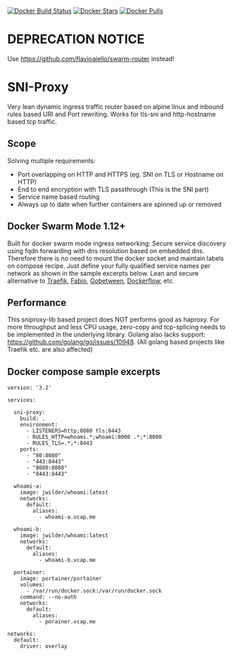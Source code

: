 [![Docker Build Status](https://img.shields.io/docker/build/flavioaiello/sni-proxy.svg?style=for-the-badge)](https://hub.docker.com/r/flavioaiello/sni-proxy/)
[![Docker Stars](https://img.shields.io/docker/stars/flavioaiello/sni-proxy.svg?style=for-the-badge)](https://hub.docker.com/r/flavioaiello/sni-proxy/)
[![Docker Pulls](https://img.shields.io/docker/pulls/flavioaiello/sni-proxy.svg?style=for-the-badge)](https://hub.docker.com/r/flavioaiello/sni-proxy/)

# DEPRECATION NOTICE
Use https://github.com/flavioaiello/swarm-router instead!

# SNI-Proxy
Very lean dynamic ingress traffic router based on alpine linux and inbound rules based URI and Port rewriting. Works for tls-sni and http-hostname based tcp traffic.

## Scope
Solving multiple requirements:
- Port overlapping on HTTP and HTTPS (eg. SNI on TLS or Hostname on HTTP)
- End to end encryption with TLS passthrough (This is the SNI part)
- Service name based routing
- Always up to date when further containers are spinned up or removed

## Docker Swarm Mode 1.12+
Built for docker swarm mode ingress networking: Secure service discovery using fqdn forwarding with dns resolution based on  embedded dns. Therefore there is no need to mount the docker socket and maintain labels on compose recipe. Just define your fully qualified service names per network as shown in the sample excerpts below. Lean and secure alternative to [Traefik](http://traefik.io), [Fabio](https://github.com/fabiolb/fabio), [Gobetween](http://gobetween.io/), [Dockerflow](http://proxy.dockerflow.com/), etc.

## Performance
This sniproxy-lib based project does NOT performs good as haproxy. For more throughput and less CPU usage, zero-copy and tcp-splicing needs to be implemented in the underlying library. Golang also lacks support: https://github.com/golang/go/issues/10948. (All golang based projects like Traefik etc. are also affected)

## Docker compose sample excerpts
```
version: '3.2'

services:

  sni-proxy:
    build: .
    environment:
      - LISTENERS=http;8080 tls;8443
      - RULES_HTTP=whoami.*;whoami:8000 .*;*:8080
      - RULES_TLS=.*;*:8443
    ports:
      - "80:8080"
      - "443:8443"
      - "8080:8080"
      - "8443:8443"

  whoami-a:
    image: jwilder/whoami:latest
    networks:
      default:
        aliases:
          - whoami-a.vcap.me  

  whoami-b:
    image: jwilder/whoami:latest
    networks:
      default:
        aliases:
          - whoami-b.vcap.me  

  portainer:
    image: portainer/portainer
    volumes:
      - /var/run/docker.sock:/var/run/docker.sock
    command: --no-auth
    networks:
      default:
        aliases:
          - porainer.vcap.me

networks:
  default:
    driver: overlay
```

